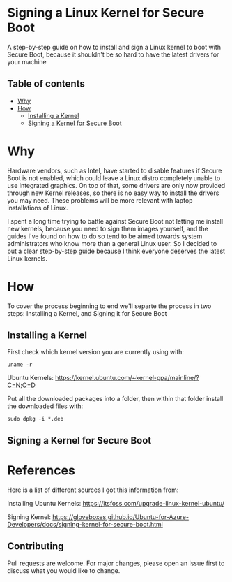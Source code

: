 # Signing a Linux Kernel for Secure Boot
A step-by-step guide on how to install and sign a Linux kernel to boot with Secure Boot, because it shouldn't be so hard to have the latest drivers for your machine 

## Table of contents
<!--ts-->
  * [Why](#why)
  * [How](#how)
    * [Installing a Kernel](#Installing-a-Kernel)
    * [Signing a Kernel for Secure Boot](#Signing-a-Kernel-for-Secure-Boot)
<!--te-->

# Why
Hardware vendors, such as Intel, have started to disable features if Secure Boot is not enabled, which could leave a Linux distro completely unable to use integrated graphics. On top of that, some drivers are only now provided through new Kernel releases, so there is no easy way to install the drivers you may need. These problems will be more relevant with laptop installations of Linux.

I spent a long time trying to battle against Secure Boot not letting me install new kernels, because you need to sign them images yourself, and the guides I've found on how to do so tend to be aimed towards system administrators who know more than a general Linux user. So I decided to put a clear step-by-step guide because I think everyone deserves the latest Linux kernels.

# How
To cover the process beginning to end we'll separte the process in two steps: Installing a Kernel, and Signing it for Secure Boot

## Installing a Kernel
First check which kernel version you are currently using with:

```console
uname -r
```

Ubuntu Kernels: 
https://kernel.ubuntu.com/~kernel-ppa/mainline/?C=N;O=D

Put all the downloaded packages into a folder, then within that folder install the downloaded files with:

```console
sudo dpkg -i *.deb
```

## Signing a Kernel for Secure Boot


# References

Here is a list of different sources I got this information from:

Installing Ubuntu Kernels:
https://itsfoss.com/upgrade-linux-kernel-ubuntu/

Signing Kernel:
https://gloveboxes.github.io/Ubuntu-for-Azure-Developers/docs/signing-kernel-for-secure-boot.html


## Contributing
Pull requests are welcome. For major changes, please open an issue first to discuss what you would like to change.
